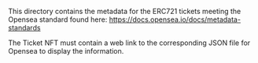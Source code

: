 This directory contains the metadata for the ERC721 tickets meeting the Opensea standard found here: https://docs.opensea.io/docs/metadata-standards

The Ticket NFT must contain a web link to the corresponding JSON file for Opensea to display the information.